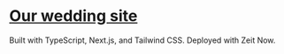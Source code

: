 # [Our wedding site](https://chhengwoon.now.sh/)

Built with TypeScript, Next.js, and Tailwind CSS. Deployed with Zeit Now.
